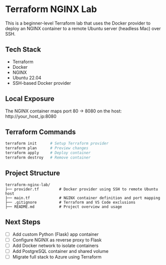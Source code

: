 # Terraform NGINX Lab

This is a beginner-level Terraform lab that uses the Docker provider to deploy an NGINX container to a remote Ubuntu server (headless Mac) over SSH.

## Tech Stack

- Terraform
- Docker
- NGINX
- Ubuntu 22.04
- SSH-based Docker provider

## Local Exposure

The NGINX container maps port 80 → 8080 on the host: http://your_host_ip:8080

## Terraform Commands

```bash
terraform init      # Setup Terraform provider
terraform plan      # Preview changes
terraform apply     # Deploy container
terraform destroy   # Remove container
```
## Project Structure
```
terraform-nginx-lab/
├── provider.tf         # Docker provider using SSH to remote Ubuntu host
├── main.tf             # NGINX container definition and port mapping
├── .gitignore          # Terraform and VS Code exclusions
├── README.md           # Project overview and usage
```

## Next Steps

- [ ] Add custom Python (Flask) app container
- [ ] Configure NGINX as reverse proxy to Flask
- [ ] Add Docker network to isolate containers
- [ ] Add PostgreSQL container and shared volume
- [ ] Migrate full stack to Azure using Terraform
